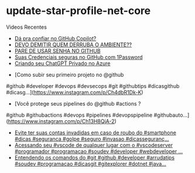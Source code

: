 # update-star-profile-net-core

Videos Recentes
<!-- YOUTUBE:START -->
- [Dá pra confiar no GitHub Copilot?](https://www.youtube.com/watch?v=nU2PZIoBd6k)
- [DEVO DEMITIR QUEM DERRUBA O AMBIENTE??](https://www.youtube.com/watch?v=Yvx-U25aq0g)
- [PARE DE USAR SENHA NO GITHUB](https://www.youtube.com/watch?v=aezsqluwCyo)
- [Suas Credenciais seguras no GitHub com 1Password](https://www.youtube.com/watch?v=cWBq-cHnFyw)
- [Criando seu ChatGPT Privado no Azure](https://www.youtube.com/watch?v=H0MlMZRruIE)
<!-- YOUTUBE:END -->

<!-- INSTA:START -->
- [Como subir seu primeiro projeto no @github 

#github #developer #devops #devsecops #git #githubtips #dicasgithub #dicasg...](https://www.instagram.com/p/Ch4dbR1Dk-K)
- [Você protege seus pipelines do @github #actions ?

#github #githubactions #devops #pipelines #devopspipeline #githubauto...](https://www.instagram.com/p/Ch13H8QjA-2)
- [Evite ter suas contas invadidas em caso de roubo do #smartphone #dicas #seguranca #golpe #seguro #invasao #dicasseguranç...](https://www.instagram.com/p/ChcNPxbjSc3)
- [Acessando seu #vscode de qualquer lugar com o #vscodeserver  #programador #programacao #soudev #developer #webdeveloper ...](https://www.instagram.com/p/ChZjbvijpif)
- [Entendendo os comandos do #git  #github #developer #arrudatips #soudev #programacao #dicasgit #gitexplorer #dotnet #java...](https://www.instagram.com/p/ChW_wwhjd9K)
<!-- INSTA:END -->

